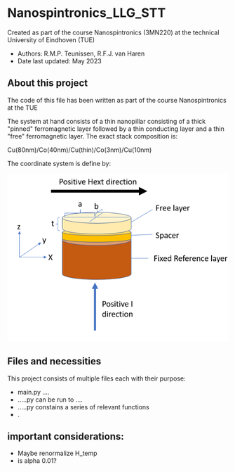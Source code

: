# Nanospintronics_LLG_STT
Created as part of the course Nanospintronics (3MN220) at the technical University of Eindhoven (TUE)
- Authors: R.M.P. Teunissen, R.F.J. van Haren
- Date last updated: May 2023

## About this project
The code of this file has been written as part of the course Nanospintronics at the TUE 

The system at hand consists of a thin nanopillar consisting of a thick "pinned" ferromagnetic layer 
followed by a thin conducting layer and a thin "free" ferromagnetic layer.
The exact stack composition is:

Cu(80nm)/Co(40nm)/Cu(thin)/Co(3nm)/Cu(10nm)

The coordinate system is define by:

![](Images/new_coord_sys.png)

## Files and necessities
This project consists of multiple files each with their purpose:
- main.py .... 
- .....py can be run to ....
- .....py constains a series of relevant functions
- .

## important considerations:
- Maybe renormalize H_temp 
- is alpha 0.01?
